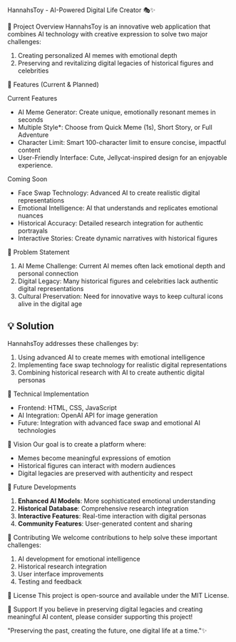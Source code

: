  HannahsToy - AI-Powered Digital Life Creator 🎭✨

 🌟 Project Overview
HannahsToy is an innovative web application that combines AI technology with creative expression to solve two major challenges:
1. Creating personalized AI memes with emotional depth
2. Preserving and revitalizing digital legacies of historical figures and celebrities

🎨 Features (Current & Planned)

 Current Features
- AI Meme Generator: Create unique, emotionally resonant memes in seconds
- Multiple Style*: Choose from Quick Meme (1s), Short Story, or Full Adventure
- Character Limit: Smart 100-character limit to ensure concise, impactful content
- User-Friendly Interface: Cute, Jellycat-inspired design for an enjoyable experience.

Coming Soon
- Face Swap Technology: Advanced AI to create realistic digital representations
- Emotional Intelligence: AI that understands and replicates emotional nuances
- Historical Accuracy: Detailed research integration for authentic portrayals
- Interactive Stories: Create dynamic narratives with historical figures

🎯 Problem Statement
1. AI Meme Challenge: Current AI memes often lack emotional depth and personal connection
2. Digital Legacy: Many historical figures and celebrities lack authentic digital representations
3. Cultural Preservation: Need for innovative ways to keep cultural icons alive in the digital age

## 💡 Solution
HannahsToy addresses these challenges by:
1. Using advanced AI to create memes with emotional intelligence
2. Implementing face swap technology for realistic digital representations
3. Combining historical research with AI to create authentic digital personas

🚀 Technical Implementation
- Frontend: HTML, CSS, JavaScript
- AI Integration: OpenAI API for image generation
- Future: Integration with advanced face swap and emotional AI technologies

🌈 Vision
Our goal is to create a platform where:
- Memes become meaningful expressions of emotion
- Historical figures can interact with modern audiences
- Digital legacies are preserved with authenticity and respect

🔮 Future Developments
1. **Enhanced AI Models**: More sophisticated emotional understanding
2. **Historical Database**: Comprehensive research integration
3. **Interactive Features**: Real-time interaction with digital personas
4. **Community Features**: User-generated content and sharing

 🤝 Contributing
We welcome contributions to help solve these important challenges:
1. AI development for emotional intelligence
2. Historical research integration
3. User interface improvements
4. Testing and feedback

📝 License
This project is open-source and available under the MIT License.

💖 Support
If you believe in preserving digital legacies and creating meaningful AI content, please consider supporting this project!


"Preserving the past, creating the future, one digital life at a time."✨ 
